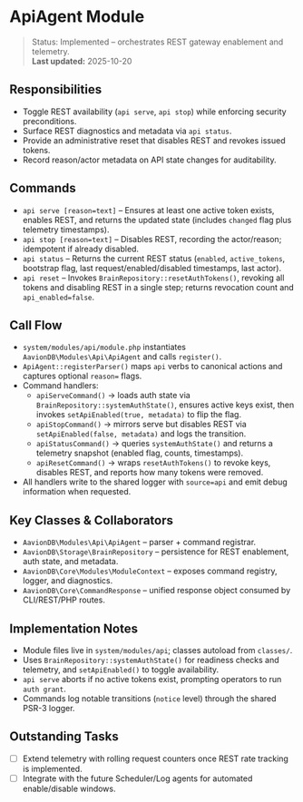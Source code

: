 # ApiAgent Module

> Status: Implemented – orchestrates REST gateway enablement and telemetry.  
> **Last updated:** 2025-10-20

## Responsibilities
- Toggle REST availability (`api serve`, `api stop`) while enforcing security preconditions.
- Surface REST diagnostics and metadata via `api status`.
- Provide an administrative reset that disables REST and revokes issued tokens.
- Record reason/actor metadata on API state changes for auditability.

## Commands
- `api serve [reason=text]` – Ensures at least one active token exists, enables REST, and returns the updated state (includes `changed` flag plus telemetry timestamps).
- `api stop [reason=text]` – Disables REST, recording the actor/reason; idempotent if already disabled.
- `api status` – Returns the current REST status (`enabled`, `active_tokens`, bootstrap flag, last request/enabled/disabled timestamps, last actor).
- `api reset` – Invokes `BrainRepository::resetAuthTokens()`, revoking all tokens and disabling REST in a single step; returns revocation count and `api_enabled=false`.

## Call Flow
- `system/modules/api/module.php` instantiates `AavionDB\Modules\Api\ApiAgent` and calls `register()`.  
- `ApiAgent::registerParser()` maps `api` verbs to canonical actions and captures optional `reason=` flags.  
- Command handlers:  
  - `apiServeCommand()` → loads auth state via `BrainRepository::systemAuthState()`, ensures active keys exist, then invokes `setApiEnabled(true, metadata)` to flip the flag.  
  - `apiStopCommand()` → mirrors serve but disables REST via `setApiEnabled(false, metadata)` and logs the transition.  
  - `apiStatusCommand()` → queries `systemAuthState()` and returns a telemetry snapshot (enabled flag, counts, timestamps).  
  - `apiResetCommand()` → wraps `resetAuthTokens()` to revoke keys, disables REST, and reports how many tokens were removed.  
- All handlers write to the shared logger with `source=api` and emit debug information when requested.

## Key Classes & Collaborators
- `AavionDB\Modules\Api\ApiAgent` – parser + command registrar.  
- `AavionDB\Storage\BrainRepository` – persistence for REST enablement, auth state, and metadata.  
- `AavionDB\Core\Modules\ModuleContext` – exposes command registry, logger, and diagnostics.  
- `AavionDB\Core\CommandResponse` – unified response object consumed by CLI/REST/PHP routes.

## Implementation Notes
- Module files live in `system/modules/api`; classes autoload from `classes/`.
- Uses `BrainRepository::systemAuthState()` for readiness checks and telemetry, and `setApiEnabled()` to toggle availability.
- `api serve` aborts if no active tokens exist, prompting operators to run `auth grant`.
- Commands log notable transitions (`notice` level) through the shared PSR-3 logger.

## Outstanding Tasks
- [ ] Extend telemetry with rolling request counters once REST rate tracking is implemented.
- [ ] Integrate with the future Scheduler/Log agents for automated enable/disable windows.
